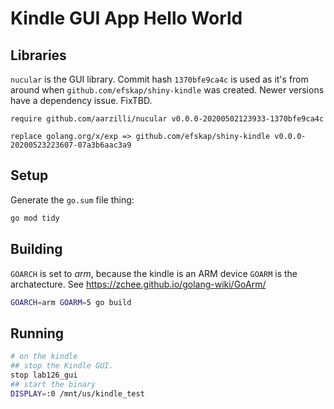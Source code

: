 # Kindle GUI App Hello World

## Libraries
`nucular` is the GUI library. Commit hash `1370bfe9ca4c` is used as it's from around when `github.com/efskap/shiny-kindle` was created. Newer versions have a dependency issue. FixTBD.

```
require github.com/aarzilli/nucular v0.0.0-20200502123933-1370bfe9ca4c

replace golang.org/x/exp => github.com/efskap/shiny-kindle v0.0.0-20200523223607-07a3b6aac3a9
```

## Setup
Generate the `go.sum` file thing:
```bash
go mod tidy
```

## Building
`GOARCH` is set to *arm*, because the kindle is an ARM device
`GOARM` is the archatecture. See https://zchee.github.io/golang-wiki/GoArm/
```bash
GOARCH=arm GOARM=5 go build
```

## Running
```bash
# on the kindle
## stop the Kindle GUI.
stop lab126_gui
## start the binary
DISPLAY=:0 /mnt/us/kindle_test
```
